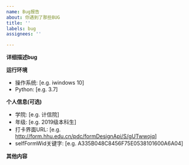 ```yaml
---
name: Bug报告
about: 你遇到了那些BUG
title: ''
labels: bug
assignees: ''

---
```


**详细描述bug**

**运行环境**
 - 操作系统: [e.g. iwindows 10]
 - Python: [e.g. 3.7]

**个人信息(可选)**
 - 学院: [e.g. 计信院]
 - 年级: [e.g. 2019级本科生]
 - 打卡界面URL: [e.g. http://form.hhu.edu.cn/pdc/formDesignApi/S/gUTwwojq]
 - selfFormWid关键字: [e.g. A335B048C8456F75E0538101600A6A04]

**其他内容**
